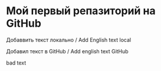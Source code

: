 ﻿# Мой первый репазиторий на GitHub

Добаввить текст локально / Add English text local

Добавил текст в GitHub / Add english text GitHub


bad text
